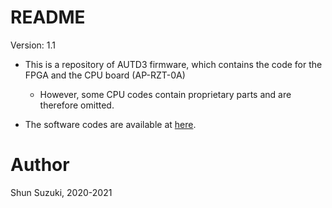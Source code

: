 # README

Version: 1.1

* This is a repository of AUTD3 firmware, which contains the code for the FPGA and the CPU board (AP-RZT-0A)
    * However, some CPU codes contain proprietary parts and are therefore omitted.

* The software codes are available at [here](https://github.com/shinolab/autd3-library-software).

# Author

Shun Suzuki, 2020-2021
